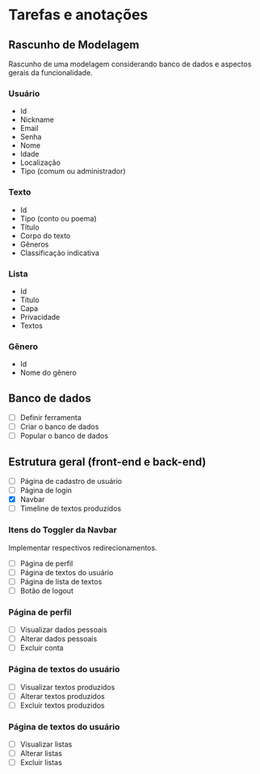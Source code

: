 # Tarefas e anotações

## Rascunho de Modelagem

Rascunho de uma modelagem considerando banco de dados e aspectos gerais da funcionalidade.

### Usuário
- Id
- Nickname
- Email
- Senha
- Nome
- Idade
- Localização
- Tipo (comum ou administrador)

### Texto
- Id
- Tipo (conto ou poema)
- Título
- Corpo do texto
- Gêneros
- Classificação indicativa

### Lista
- Id
- Título
- Capa
- Privacidade
- Textos

### Gênero
- Id
- Nome do gênero

## Banco de dados
- [ ] Definir ferramenta
- [ ] Criar o banco de dados
- [ ] Popular o banco de dados
      
## Estrutura geral (front-end e back-end)
- [ ] Página de cadastro de usuário
- [ ] Página de login
- [X] Navbar
- [ ] Timeline de textos produzidos

### Itens do Toggler da Navbar

Implementar respectivos redirecionamentos.

- [ ] Página de perfil
- [ ] Página de textos do usuário
- [ ] Página de lista de textos
- [ ] Botão de logout

### Página de perfil
- [ ] Visualizar dados pessoais
- [ ] Alterar dados pessoais
- [ ] Excluir conta

### Página de textos do usuário
- [ ] Visualizar textos produzidos
- [ ] Alterar textos produzidos
- [ ] Excluir textos produzidos

### Página de textos do usuário
- [ ] Visualizar listas
- [ ] Alterar listas
- [ ] Excluir listas
